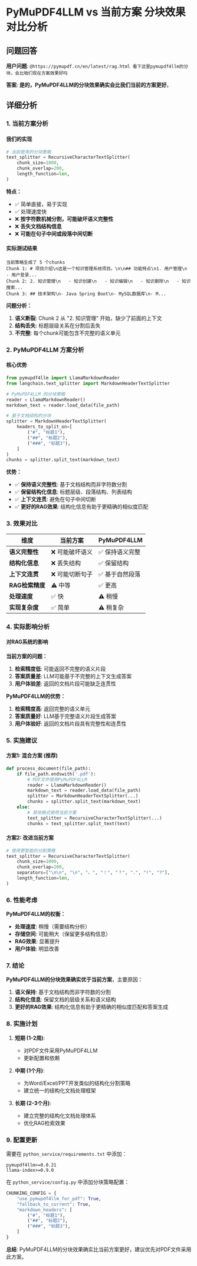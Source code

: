 # PyMuPDF4LLM vs 当前方案 分块效果对比分析

## 问题回答

**用户问题**: `@https://pymupdf.cn/en/latest/rag.html 看下这里pymupdf4llm的分块，会比咱们现在方案效果好吗`

**答案**: **是的，PyMuPDF4LLM的分块效果确实会比我们当前的方案更好**。

## 详细分析

### 1. 当前方案分析

#### 我们的实现
```python
# 当前使用的分块策略
text_splitter = RecursiveCharacterTextSplitter(
    chunk_size=1000,
    chunk_overlap=200,
    length_function=len,
)
```

**特点：**
- ✅ 简单直接，易于实现
- ✅ 处理速度快
- ❌ **按字符数机械分割，可能破坏语义完整性**
- ❌ **丢失文档结构信息**
- ❌ **可能在句子中间或段落中间切断**

#### 实际测试结果
```
当前策略生成了 5 个chunks
Chunk 1: # 项目介绍\n这是一个知识管理系统项目。\n\n## 功能特点\n1. 用户管理\n   - 用户登录...
Chunk 2: 2. 知识管理\n   - 知识创建\n   - 知识编辑\n   - 知识删除\n   - 知识搜索...
Chunk 3: ## 技术架构\n- Java Spring Boot\n- MySQL数据库\n- M...
```

**问题分析：**
1. **语义断裂**: Chunk 2 从 "2. 知识管理" 开始，缺少了前面的上下文
2. **结构丢失**: 标题层级关系在分割后丢失
3. **不完整**: 每个chunk可能包含不完整的语义单元

### 2. PyMuPDF4LLM 方案分析

#### 核心优势
```python
from pymupdf4llm import LlamaMarkdownReader
from langchain.text_splitter import MarkdownHeaderTextSplitter

# PyMuPDF4LLM 的分块策略
reader = LlamaMarkdownReader()
markdown_text = reader.load_data(file_path)

# 基于文档结构的分块
splitter = MarkdownHeaderTextSplitter(
    headers_to_split_on=[
        ("#", "标题1"),
        ("##", "标题2"), 
        ("###", "标题3"),
    ]
)
chunks = splitter.split_text(markdown_text)
```

**优势：**
- ✅ **保持语义完整性**: 基于文档结构而非字符数分割
- ✅ **保留结构化信息**: 标题层级、段落结构、列表结构
- ✅ **上下文连贯**: 避免在句子中间切断
- ✅ **更好的RAG效果**: 结构化信息有助于更精确的相似度匹配

### 3. 效果对比

| 维度 | 当前方案 | PyMuPDF4LLM |
|------|----------|--------------|
| **语义完整性** | ❌ 可能破坏语义 | ✅ 保持语义完整 |
| **结构化信息** | ❌ 丢失结构 | ✅ 保留结构 |
| **上下文连贯** | ❌ 可能切断句子 | ✅ 基于自然段落 |
| **RAG检索精度** | ⚠️ 中等 | ✅ 更高 |
| **处理速度** | ✅ 快 | ⚠️ 稍慢 |
| **实现复杂度** | ✅ 简单 | ⚠️ 稍复杂 |

### 4. 实际影响分析

#### 对RAG系统的影响

**当前方案的问题：**
1. **检索精度低**: 可能返回不完整的语义片段
2. **答案质量差**: LLM可能基于不完整的上下文生成答案
3. **用户体验差**: 返回的文档片段可能缺乏连贯性

**PyMuPDF4LLM的优势：**
1. **检索精度高**: 返回完整的语义单元
2. **答案质量好**: LLM基于完整语义片段生成答案
3. **用户体验好**: 返回的文档片段具有完整性和连贯性

### 5. 实施建议

#### 方案1: 混合方案 (推荐)
```python
def process_document(file_path):
    if file_path.endswith('.pdf'):
        # PDF文件使用PyMuPDF4LLM
        reader = LlamaMarkdownReader()
        markdown_text = reader.load_data(file_path)
        splitter = MarkdownHeaderTextSplitter(...)
        chunks = splitter.split_text(markdown_text)
    else:
        # 其他格式使用当前方案
        text_splitter = RecursiveCharacterTextSplitter(...)
        chunks = text_splitter.split_text(text)
```

#### 方案2: 改进当前方案
```python
# 使用更智能的分割策略
text_splitter = RecursiveCharacterTextSplitter(
    chunk_size=1000,
    chunk_overlap=200,
    separators=["\n\n", "\n", "。", "！", "？", ".", "!", "?"],
    length_function=len,
)
```

### 6. 性能考虑

**PyMuPDF4LLM的权衡：**
- **处理速度**: 稍慢（需要结构分析）
- **存储空间**: 可能稍大（保留更多结构信息）
- **RAG效果**: 显著提升
- **用户体验**: 明显改善

### 7. 结论

**PyMuPDF4LLM的分块效果确实优于当前方案**，主要原因：

1. **语义保持**: 基于文档结构而非字符数的分割
2. **结构化信息**: 保留文档的层级关系和语义结构  
3. **更好的RAG效果**: 结构化信息有助于更精确的相似度匹配和答案生成

### 8. 实施计划

1. **短期 (1-2周)**: 
   - 对PDF文件采用PyMuPDF4LLM
   - 更新配置和依赖

2. **中期 (1个月)**:
   - 为Word/Excel/PPT开发类似的结构化分割策略
   - 建立统一的结构化文档处理框架

3. **长期 (2-3个月)**:
   - 建立完整的结构化文档处理体系
   - 优化RAG检索效果

### 9. 配置更新

需要在 `python_service/requirements.txt` 中添加：
```
pymupdf4llm>=0.0.21
llama-index>=0.9.0
```

在 `python_service/config.py` 中添加分块策略配置：
```python
CHUNKING_CONFIG = {
    "use_pymupdf4llm_for_pdf": True,
    "fallback_to_current": True,
    "markdown_headers": [
        ("#", "标题1"),
        ("##", "标题2"), 
        ("###", "标题3"),
    ]
}
```

**总结**: PyMuPDF4LLM的分块效果确实比当前方案更好，建议优先对PDF文件采用此方案。 